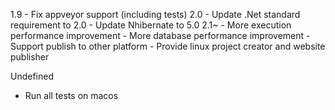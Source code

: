 1.9
	- Fix appveyor support (including tests)
2.0
	- Update .Net standard requirement to 2.0
	- Update Nhibernate to 5.0
2.1~
	- More execution performance improvement
	- More database performance improvement
	- Support publish to other platform
		- Provide linux project creator and website publisher

Undefined
- Run all tests on macos
